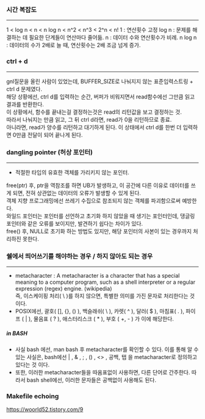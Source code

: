 ### 시간 복잡도
---
1 < log n < n < n log n < n^2 < n^3 < 2^n < n!
1 : 연산횟수 고정
log n : 문제를 해결하는 데 필요한 단계들이 연산마다 줄어듦.
n : 데이터 수와 연산횟수가 비례.
n log n : 데이터의 수가 2배로 늘 때, 연산횟수는 2배 조금 넘게 증가.


### ctrl + d
---
gnl질문을 올린 사람이 있었는데, BUFFER_SIZE로 나눠지지 않는 표준입력스트링 + ctrl d 문제였다.<br/>
해당 상황에선, ctrl d를 입력하는 순간, 버퍼가 비워지면서 read함수에선 그만큼 읽고 결과를 반환한다.<br/>
이 상황에서, 함수를 끝내는걸 결정하는것은 read의 리턴값을 보고 결정하는 것.<br/>
따라서 나눠지는 만큼 읽고, 그 뒤 ctrl d라면, read가 0을 리턴하므로 종료.<br/>
아니라면, read가 양수를 리턴하고 대기하게 된다. 이 상태에서 ctrl d를 한번 더 입력하면 0만큼 전달이 되어 끝나게 된다.

### dangling pointer (허상 포인터)
---
- 적절한 타입의 유효한 객체를 가리키지 않는 포인터.<br/>

free(ptr) 후, ptr을 역참조를 하면 UB가 발생하고, 이 공간에 다른 이유로 데이터를 쓰게 되면, 전혀 상관없는 데이터의 오류가 발생할 수 있게 된다.<br/>
객체 지향 프로그래밍에선 쓰레기 수집으로 참조되지 않는 객체를 파괴함으로써 예방한다.<br/>
와일드 포인터는 포인터를 선언하고 초기화 하지 않았을 때 생기는 포인터인데, 댕글링 포인터와 같은 오류를 보이지만, 발견하기 쉽다는 차이가 있다.<br/>
free() 후, NULL로 초기화 하는 방법도 있지만, 해당 포인터의 사본이 있는 경우까지 처리하진 못한다.

### 쉘에서 띄어쓰기를 해야하는 경우 / 하지 않아도 되는 경우
---
- metacharacter : A metacharacter is a character that has a special meaning to a computer program, such as a shell interpreter or a regular expression (regex) engine. (wikipedia)<br/>즉, 이스케이핑 처리( \\ )를 하지 않으면, 특별한 의미를 가진 문자로 처리한다는 것 이다.
- POSIX에선, 괄호( \[\], \{\}, \(\) ), 백슬래쉬( \\ ), 카렛( \^ ), 달러( \$ ), 마침표( \. ), 파이프 ( \| ), 물음표 ( ? ), 애스터리스크 ( * ), 부호 ( +, - ) 가 이에 해당한다.

##### in BASH
- 사실 bash 에선, man bash 후 metacharacter를 확인할 수 있다. 이를 통해 알 수 있는 사실은, bash에선 | , & , ; , () , <> , 공백, 탭 을 metacharacter로 정의하고 있다는 것 이다.
- 또한, 이러한 metacharacter들을 따옴표없이 사용하면, 다른 단어로 간주한다. 따라서 bash shell에선, 이러한 문자들은 공백없이 사용해도 된다.

### Makefile echoing
https://woorld52.tistory.com/9
